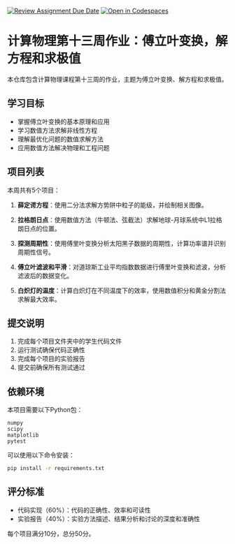 [![Review Assignment Due Date](https://classroom.github.com/assets/deadline-readme-button-22041afd0340ce965d47ae6ef1cefeee28c7c493a6346c4f15d667ab976d596c.svg)](https://classroom.github.com/a/v12GciOW)
[![Open in Codespaces](https://classroom.github.com/assets/launch-codespace-2972f46106e565e64193e422d61a12cf1da4916b45550586e14ef0a7c637dd04.svg)](https://classroom.github.com/open-in-codespaces?assignment_repo_id=19595305)
# 计算物理第十三周作业：傅立叶变换，解方程和求极值

本仓库包含计算物理课程第十三周的作业，主题为傅立叶变换、解方程和求极值。

## 学习目标

- 掌握傅立叶变换的基本原理和应用
- 学习数值方法求解非线性方程
- 理解最优化问题的数值求解方法
- 应用数值方法解决物理和工程问题

## 项目列表

本周共有5个项目：

1. **薛定谔方程**：使用二分法求解方势阱中粒子的能级，并绘制相关图像。

2. **拉格朗日点**：使用数值方法（牛顿法、弦截法）求解地球-月球系统中L1拉格朗日点的位置。

3. **探测周期性**：使用傅里叶变换分析太阳黑子数据的周期性，计算功率谱并识别周期性信号。

4. **傅立叶滤波和平滑**：对道琼斯工业平均指数数据进行傅里叶变换和滤波，分析滤波后的数据变化。

5. **白炽灯的温度**：计算白炽灯在不同温度下的效率，使用数值积分和黄金分割法求解最大效率。

## 提交说明

1. 完成每个项目文件夹中的学生代码文件
2. 运行测试确保代码正确性
3. 完成每个项目的实验报告
4. 提交前确保所有测试通过

## 依赖环境

本项目需要以下Python包：

```
numpy
scipy
matplotlib
pytest
```

可以使用以下命令安装：

```bash
pip install -r requirements.txt
```

## 评分标准

- 代码实现（60%）：代码的正确性、效率和可读性
- 实验报告（40%）：实验方法描述、结果分析和讨论的深度和准确性

每个项目满分10分，总分50分。